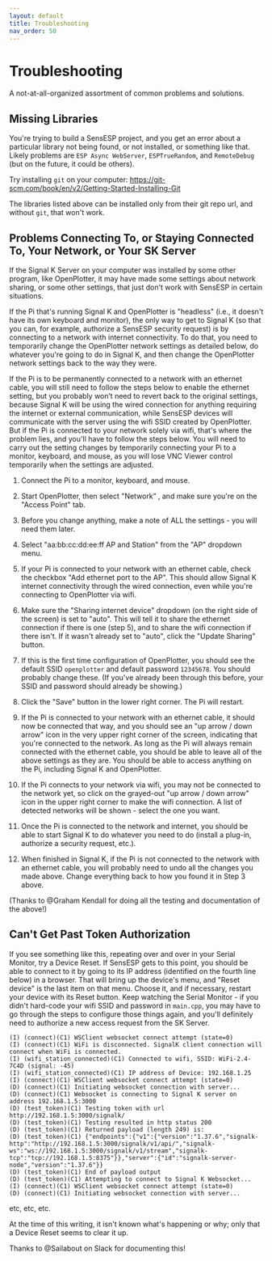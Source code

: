 ```yaml
---
layout: default
title: Troubleshooting
nav_order: 50
---
```


# Troubleshooting

A not-at-all-organized assortment of common problems and solutions.

## Missing Libraries

You're trying to build a SensESP project, and you get an error about a particular library not being found, or not installed, or something like that. Likely problems are `ESP Async WebServer`, `ESPTrueRandom`, and `RemoteDebug` (but on the future, it could be others).

Try installing `git` on your computer: https://git-scm.com/book/en/v2/Getting-Started-Installing-Git

The libraries listed above can be installed only from their git repo url, and without `git`, that won't work.

## Problems Connecting To, or Staying Connected To, Your Network, or Your SK Server

If the Signal K Server on your computer was installed by some other program, like OpenPlotter, it may have made some settings about network sharing, or some other settings, that just don't work with SensESP in certain situations.

If the Pi that's running Signal K and OpenPlotter is "headless" (i.e., it doesn't have its own keyboard and monitor), the only way to get to Signal K (so that you can, for example, authorize a SensESP security request) is by connecting to a network with internet connectivity. To do that, you need to temporarily change the OpenPlotter network settings as detailed below, do whatever you're going to do in Signal K, and then change the OpenPlotter network settings back to the way they were.

If the Pi is to be permanently connected to a network with an ethernet cable, you will still need to follow the steps below to enable the ethernet setting, but you probably won’t need to revert back to the original settings, because Signal K will be using the wired connection for anything requiring the internet or external communication, while SensESP devices will communicate with the server using the wifi SSID created by OpenPlotter. But if the Pi is connected to your network solely via wifi, that's where the problem lies, and you'll have to follow the steps below. You will need to carry out the setting changes by temporarily connecting your Pi to a monitor, keyboard, and mouse, as you will lose VNC Viewer control temporarily when the settings are adjusted.

1. Connect the Pi to a monitor, keyboard, and mouse.

2. Start OpenPlotter, then select "Network” , and make sure you're on the "Access Point" tab.

3. Before you change anything, make a note of ALL the settings - you will need them later.

4. Select "aa:bb:cc:dd:ee:ff AP and Station" from the "AP" dropdown menu.

5. If your Pi is connected to your network with an ethernet cable, check the checkbox "Add ethernet port to the AP". This should allow Signal K internet connectivity through the wired connection, even while you're connecting to OpenPlotter via wifi.

6. Make sure the "Sharing internet device" dropdown (on the right side of the screen) is set to "auto". This will tell it to share the ethernet connection if there is one (step 5), and to share the wifi connection if there isn't. If it wasn't already set to "auto", click the "Update Sharing" button.

7. If this is the first time configuration of OpenPlotter, you should see the default SSID `openplotter` and default password `12345678`. You should probably change these. (If you've already been through this before, your SSID and password should already be showing.)

8. Click the "Save" button in the lower right corner. The Pi will restart.

9. If the Pi is connected to your network with an ethernet cable, it should now be connected that way, and you should see an "up arrow / down arrow" icon in the very upper right corner of the screen, indicating that you're connected to the network. As long as the Pi will always remain connected with the ethernet cable, you should be able to leave all of the above settings as they are. You should be able to access anything on the Pi, including Signal K and OpenPlotter.

10. If the Pi connects to your network via wifi, you may not be connected to the network yet, so click on the grayed-out "up arrow / down arrow" icon in the upper right corner to make the wifi connection. A list of detected networks will be shown - select the one you want.

11. Once the Pi is connected to the network and internet, you should be able to start Signal K to do whatever you need to do (install a plug-in, authorize a security request, etc.).

12. When finished in Signal K, if the Pi is not connected to the network with an ethernet cable, you will probably need to undo all the changes you made above. Change everything back to how you found it in Step 3 above.

(Thanks to @Graham Kendall for doing all the testing and documentation of the above!)

## Can't Get Past Token Authorization

If you see something like this, repeating over and over in your Serial Monitor, try a Device Reset. If SensESP gets to this point, you should be able to connect to it by going to its IP address (identified on the fourth line below) in a browser. That will bring up the device's menu, and "Reset device" is the last item on that menu. Choose it, and if necessary, restart your device with its Reset button. Keep watching the Serial Monitor - if you didn't hard-code your wifi SSID and password in `main.cpp`, you may have to go through the steps to configure those things again, and you'll definitely need to authorize a new access request from the SK Server.

```
(I) (connect)(C1) WSClient websocket connect attempt (state=0)
(I) (connect)(C1) WiFi is disconnected. SignalK client connection will connect when WiFi is connected.
(I) (wifi_station_connected)(C1) Connected to wifi, SSID: WiFi-2.4-7C4D (signal: -45)
(I) (wifi_station_connected)(C1) IP address of Device: 192.168.1.25
(I) (connect)(C1) WSClient websocket connect attempt (state=0)
(D) (connect)(C1) Initiating websocket connection with server...
(D) (connect)(C1) Websocket is connecting to Signal K server on address 192.168.1.5:3000
(D) (test_token)(C1) Testing token with url http://192.168.1.5:3000/signalk/
(D) (test_token)(C1) Testing resulted in http status 200
(D) (test_token)(C1) Returned payload (length 249) is:
(D) (test_token)(C1) {"endpoints":{"v1":{"version":"1.37.6","signalk-http":"http://192.168.1.5:3000/signalk/v1/api/","signalk-ws":"ws://192.168.1.5:3000/signalk/v1/stream","signalk-tcp":"tcp://192.168.1.5:8375"}},"server":{"id":"signalk-server-node","version":"1.37.6"}}
(D) (test_token)(C1) End of payload output
(D) (test_token)(C1) Attempting to connect to Signal K Websocket...
(I) (connect)(C1) WSClient websocket connect attempt (state=0)
(D) (connect)(C1) Initiating websocket connection with server...
```
etc, etc, etc.

At the time of this writing, it isn't known what's happening or why; only that a Device Reset seems to clear it up.

Thanks to @Sailabout on Slack for documenting this!
